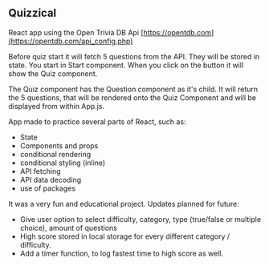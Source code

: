 ## Quizzical

React app using the Open Trivia DB Api [https://opentdb.com](https://opentdb.com/api_config.php)

Before quiz start it will fetch 5 questions from the API. They will be stored in state. 
You start in Start component. When you click on the button it will show the Quiz component. 

The Quiz component has the Question component as it's child. It will return the 5 questions, that
will be rendered onto the Quiz Component and will be displayed from within App.js.

App made to practice several parts of React, such as:
- State
- Components and props
- conditional rendering
- conditional styling (inline)
- API fetching
- API data decoding
- use of packages

It was a very fun and educational project. Updates planned for future:
- Give user option to select difficulty, category, type (true/false or multiple choice), amount of questions
- High score stored in local storage for every different category / difficulty. 
- Add a timer function, to log fastest time to high score as well.
